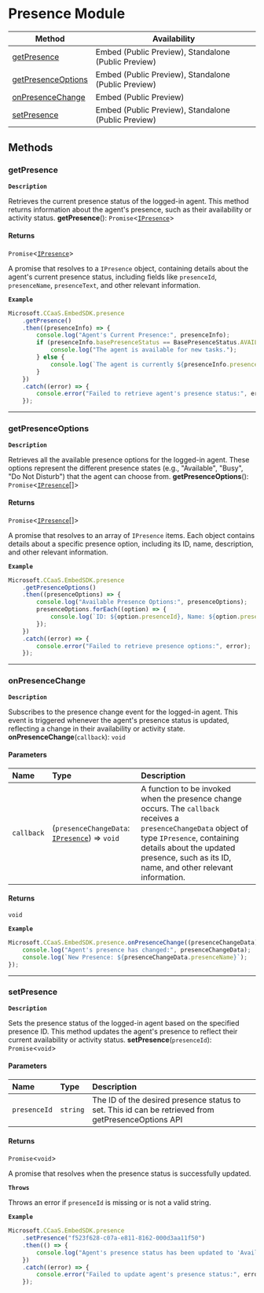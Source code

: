 # Presence Module
| Method | Availability |
| ------ | ------------ |
| [getPresence](PresenceModule.md#getpresence) | Embed (Public Preview), Standalone (Public Preview) |
| [getPresenceOptions](PresenceModule.md#getpresenceoptions) | Embed (Public Preview), Standalone (Public Preview) |
| [onPresenceChange](PresenceModule.md#onpresencechange) | Embed (Public Preview) |
| [setPresence](PresenceModule.md#setpresence) | Embed (Public Preview), Standalone (Public Preview) |


## Methods

### getPresence
**`Description`**

Retrieves the current presence status of the logged-in agent.
This method returns information about the agent's presence, such as their availability or activity status.
**getPresence**(): `Promise`<[`IPresence`](../interfaces/IPresence.md)\>

#### Returns

`Promise`<[`IPresence`](../interfaces/IPresence.md)\>

A promise that resolves to a `IPresence` object,
containing details about the agent's current presence status, including fields like `presenceId`,
`presenceName`, `presenceText`, and other relevant information.


**`Example`**

```ts
Microsoft.CCaaS.EmbedSDK.presence
	.getPresence()
	.then((presenceInfo) => {
		console.log("Agent's Current Presence:", presenceInfo);
		if (presenceInfo.basePresenceStatus == BasePresenceStatus.AVAILABLE) {
			console.log("The agent is available for new tasks.");
		} else {
			console.log(`The agent is currently ${presenceInfo.presenceText}.`);
		}
	})
	.catch((error) => {
		console.error("Failed to retrieve agent's presence status:", error);
	});
```



---

### getPresenceOptions
**`Description`**

Retrieves all the available presence options for the logged-in agent.
These options represent the different presence states (e.g., "Available", "Busy", "Do Not Disturb")
that the agent can choose from.
**getPresenceOptions**(): `Promise`<[`IPresence`](../interfaces/IPresence.md)[]\>

#### Returns

`Promise`<[`IPresence`](../interfaces/IPresence.md)[]\>

A promise that resolves to an array of `IPresence` items.
Each object contains details about a specific presence option, including its ID, name, description,
and other relevant information.


**`Example`**

```ts
Microsoft.CCaaS.EmbedSDK.presence
	.getPresenceOptions()
	.then((presenceOptions) => {
		console.log("Available Presence Options:", presenceOptions);
		presenceOptions.forEach((option) => {
			console.log(`ID: ${option.presenceId}, Name: ${option.presenceName}`);
		});
	})
	.catch((error) => {
		console.error("Failed to retrieve presence options:", error);
	});
```



---

### onPresenceChange
**`Description`**

Subscribes to the presence change event for the logged-in agent.
This event is triggered whenever the agent's presence status is updated,
reflecting a change in their availability or activity state.
**onPresenceChange**(`callback`): `void`

#### Parameters

| Name       | Type                                                                                    | Description                                                                                                                                                                                                                                     |
| :--------- | :-------------------------------------------------------------------------------------- | :---------------------------------------------------------------------------------------------------------------------------------------------------------------------------------------------------------------------------------------------- |
| `callback` | (`presenceChangeData`: [`IPresence`](../interfaces/IPresence.md)) => `void` | A function to be invoked when the presence change occurs. The `callback` receives a `presenceChangeData` object of type `IPresence`, containing details about the updated presence, such as its ID, name, and other relevant information. |

#### Returns

`void`


**`Example`**

```ts
Microsoft.CCaaS.EmbedSDK.presence.onPresenceChange((presenceChangeData) => {
	console.log("Agent's presence has changed:", presenceChangeData);
	console.log(`New Presence: ${presenceChangeData.presenceName}`);
});
```



---

### setPresence
**`Description`**

Sets the presence status of the logged-in agent based on the specified presence ID.
This method updates the agent's presence to reflect their current availability or activity status.
**setPresence**(`presenceId`): `Promise`<`void`\>

#### Parameters

| Name         | Type     | Description                                                                                        |
| :----------- | :------- | :------------------------------------------------------------------------------------------------- |
| `presenceId` | `string` | The ID of the desired presence status to set. This id can be retrieved from getPresenceOptions API |

#### Returns

`Promise`<`void`\>

A promise that resolves when the presence status is successfully updated.

**`Throws`**

Throws an error if `presenceId` is missing or is not a valid string.


**`Example`**

```ts
Microsoft.CCaaS.EmbedSDK.presence
	.setPresence("f523f628-c07a-e811-8162-000d3aa11f50")
	.then(() => {
		console.log("Agent's presence status has been updated to 'Available'.");
	})
	.catch((error) => {
		console.error("Failed to update agent's presence status:", error);
	});
```



